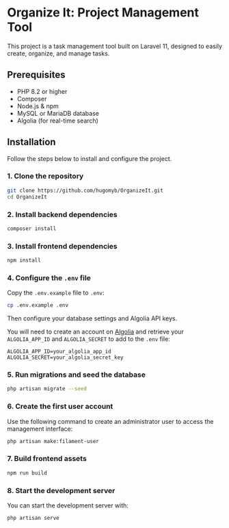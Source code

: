 # Organize It: Project Management Tool

This project is a task management tool built on Laravel 11, designed to easily create, organize, and manage tasks.

## Prerequisites

- PHP 8.2 or higher
- Composer
- Node.js & npm
- MySQL or MariaDB database
- Algolia (for real-time search)

## Installation

Follow the steps below to install and configure the project.

### 1. Clone the repository

```bash
git clone https://github.com/hugomyb/OrganizeIt.git
cd OrganizeIt
```

### 2. Install backend dependencies

```bash
composer install
```

### 3. Install frontend dependencies

```bash
npm install
```

### 4. Configure the `.env` file

Copy the `.env.example` file to `.env`:

```bash
cp .env.example .env
```

Then configure your database settings and Algolia API keys.

You will need to create an account on [Algolia](https://www.algolia.com/) and retrieve your `ALGOLIA_APP_ID` and `ALGOLIA_SECRET` to add to the `.env` file:

```
ALGOLIA_APP_ID=your_algolia_app_id
ALGOLIA_SECRET=your_algolia_secret_key
```

### 5. Run migrations and seed the database

```bash
php artisan migrate --seed
```

### 6. Create the first user account

Use the following command to create an administrator user to access the management interface:

```bash
php artisan make:filament-user
```

### 7. Build frontend assets

```bash
npm run build
```

### 8. Start the development server

You can start the development server with:

```bash
php artisan serve
```
